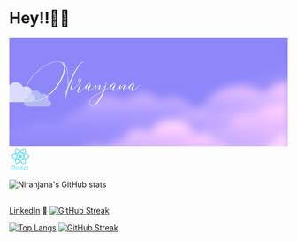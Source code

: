 # Hey!!👋🏾
![image](https://github.com/Niranjana123-art/Niranjana/blob/main/Niranjana.png)
<a href="https://reactjs.org/" target="_blank"> <img src="https://raw.githubusercontent.com/devicons/devicon/master/icons/react/react-original-wordmark.svg" alt="react" width="40" height="40"/> </a> 

![Niranjana's GitHub stats](https://github-readme-stats.vercel.app/api?username=Niranjana123-art&theme=transparent)
##
<a href="https://www.linkedin.com/in/monicampowell/">LinkedIn</a> 💼
[![GitHub Streak](https://github-readme-streak-stats.herokuapp.com?user=Niranjana123-art)](https://git.io/streak-stats)

[![Top Langs](https://github-readme-stats.vercel.app/api/top-langs/?username=Niranjana123-art&layout=compact)](https://github.com/Niranjana123-art/github-readme-stats)
[![GitHub Streak](https://streak-stats.demolab.com?user=Niranjana123-art&hide_currStreakNum)](https://git.io/streak-stats)


